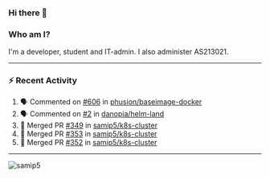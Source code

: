 ### Hi there 👋

### Who am I?
I'm a developer, student and IT-admin. I also administer AS213021.

---
### :zap: Recent Activity
<!--START_SECTION:activity-->
1. 🗣 Commented on [#606](https://github.com/phusion/baseimage-docker/issues/606) in [phusion/baseimage-docker](https://github.com/phusion/baseimage-docker)
2. 🗣 Commented on [#2](https://github.com/danopia/helm-land/issues/2) in [danopia/helm-land](https://github.com/danopia/helm-land)
3. 🎉 Merged PR [#349](https://github.com/samip5/k8s-cluster/pull/349) in [samip5/k8s-cluster](https://github.com/samip5/k8s-cluster)
4. 🎉 Merged PR [#353](https://github.com/samip5/k8s-cluster/pull/353) in [samip5/k8s-cluster](https://github.com/samip5/k8s-cluster)
5. 🎉 Merged PR [#352](https://github.com/samip5/k8s-cluster/pull/352) in [samip5/k8s-cluster](https://github.com/samip5/k8s-cluster)
<!--END_SECTION:activity-->
---

<img align="center" src="https://github-readme-stats.vercel.app/api?username=samip5&show_icons=true" alt="samip5" />
